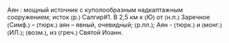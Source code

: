 ---
---

Аян
: мощный источник с куполообразным надкаптажным сооружением; исток ⦅р.⦆ Салгир#1. В 2,5 км к ⦅Ю⦆ от ⦅н.п.⦆ Заречное ⦅Симф.⦆ – ⦅тюрк.⦆ аян – явный, очевидный; ⦅р.пл.⦆; Аян - ⦅тюрк.⦆ и ⦅монг.⦆ ⦅ИЛ.⦆; ⦅возм.⦆, из ⦅греч.⦆ Святой Иоанн.
